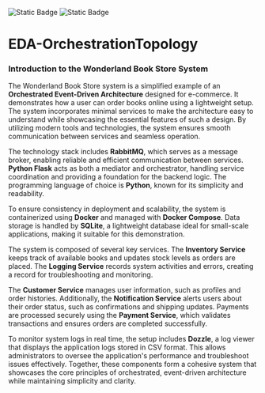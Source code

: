 ![Static Badge](https://img.shields.io/badge/version-v1.3.0-brightgreen?style=flat) ![Static Badge](https://img.shields.io/badge/Python-v3.8-blue)
# EDA-OrchestrationTopology

### Introduction to the Wonderland Book Store System

The Wonderland Book Store system is a simplified example of an **Orchestrated Event-Driven Architecture** designed for e-commerce.
It demonstrates how a user can order books online using a lightweight setup. The system incorporates minimal services to make the architecture easy to understand while showcasing the essential features of such a design. By utilizing modern tools and technologies, the system ensures smooth communication between services and seamless operation.

The technology stack includes **RabbitMQ**, which serves as a message broker, enabling reliable and efficient communication between services. **Python Flask** acts as both a mediator and orchestrator, handling service coordination and providing a foundation for the backend logic. The programming language of choice is **Python**, known for its simplicity and readability.

To ensure consistency in deployment and scalability, the system is containerized using **Docker** and managed with **Docker Compose**. Data storage is handled by **SQLite**, a lightweight database ideal for small-scale applications, making it suitable for this demonstration.

The system is composed of several key services. The **Inventory Service** keeps track of available books and updates stock levels as orders are placed. The **Logging Service** records system activities and errors, creating a record for troubleshooting and monitoring.

The **Customer Service** manages user information, such as profiles and order histories. Additionally, the **Notification Service** alerts users about their order status, such as confirmations and shipping updates. Payments are processed securely using the **Payment Service**, which validates transactions and ensures orders are completed successfully.

To monitor system logs in real time, the setup includes **Dozzle**, a log viewer that displays the application logs stored in CSV format. This allows administrators to oversee the application's performance and troubleshoot issues effectively. Together, these components form a cohesive system that showcases the core principles of orchestrated, event-driven architecture while maintaining simplicity and clarity.
